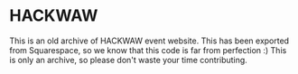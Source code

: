 HACKWAW
=======
This is an old archive of HACKWAW event website. This has been exported from Squarespace, so we know that this code is far from perfection :) 
This is only an archive, so please don't waste your time contributing.
